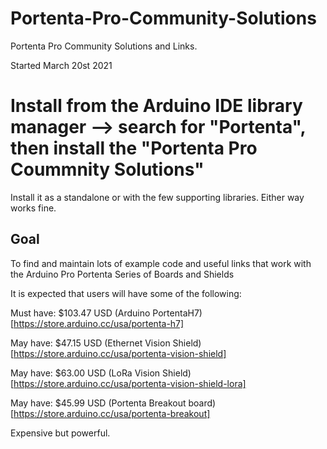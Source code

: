 # Portenta-Pro-Community-Solutions
Portenta Pro Community Solutions and Links. 

Started March 20st 2021

# Install from the Arduino IDE library manager --> search for "Portenta", then install the "Portenta Pro Coummnity Solutions"

Install it as a standalone or with the few supporting libraries. Either way works fine.

## Goal


To find and maintain lots of example code and useful links that work with the Arduino Pro Portenta Series of Boards and Shields




It is expected that users will have some of the following:

Must have: $103.47 USD (Arduino PortentaH7)[https://store.arduino.cc/usa/portenta-h7] 

May have: $47.15 USD (Ethernet Vision Shield)[https://store.arduino.cc/usa/portenta-vision-shield] 

May have: $63.00 USD (LoRa Vision Shield)[https://store.arduino.cc/usa/portenta-vision-shield-lora]

May have: $45.99 USD (Portenta Breakout board)[https://store.arduino.cc/usa/portenta-breakout]

Expensive but powerful.
